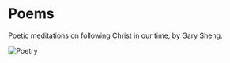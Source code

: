 # Poems

Poetic meditations on following Christ in our time, by Gary Sheng.

![Poetry](../artworks/poetry.png)
